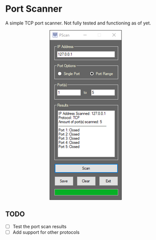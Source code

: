 # Port Scanner


A simple TCP port scanner. Not fully tested and functioning as of yet.

<p align="center">
  <img src="https://github.com/acantu27/Port-Scanner/blob/master/images/screenshot.png?raw=true" alt="Screenshot"/>
</p>


## TODO


- [ ] Test the port scan results
- [ ] Add support for other protocols
